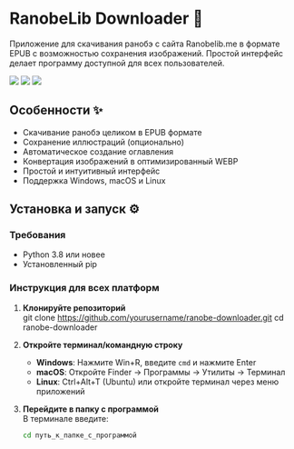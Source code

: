 # RanobeLib Downloader 🚀

Приложение для скачивания ранобэ с сайта Ranobelib.me в формате EPUB с возможностью сохранения изображений. Простой интерфейс делает программу доступной для всех пользователей.

![](https://img.shields.io/badge/python-3.8+-blue)
![](https://img.shields.io/badge/license-MIT-green)
![](https://img.shields.io/badge/platform-Windows%20%7C%20macOS%20%7C%20Linux-lightgrey)



## Особенности ✨
- Скачивание ранобэ целиком в EPUB формате
- Сохранение иллюстраций (опционально)
- Автоматическое создание оглавления
- Конвертация изображений в оптимизированный WEBP
- Простой и интуитивный интерфейс
- Поддержка Windows, macOS и Linux

## Установка и запуск ⚙️

### Требования
- Python 3.8 или новее
- Установленный pip

### Инструкция для всех платформ

1. **Клонируйте репозиторий**  
   git clone https://github.com/yourusername/ranobe-downloader.git
   cd ranobe-downloader

2. **Откройте терминал/командную строку**  
   - **Windows**: Нажмите Win+R, введите `cmd` и нажмите Enter
   - **macOS**: Откройте Finder -> Программы -> Утилиты -> Терминал
   - **Linux**: Ctrl+Alt+T (Ubuntu) или откройте терминал через меню приложений

3. **Перейдите в папку с программой**  
   В терминале введите:
   ```bash
   cd путь_к_папке_с_программой